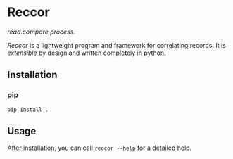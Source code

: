 # Reccor
*read.compare.process.* 

*Reccor* is a lightweight program and framework for correlating records. It is *extensible* by design and written 
completely in python.

## Installation

### pip
`pip install .`

## Usage
After installation, you can call `reccor --help` for a detailed help.
